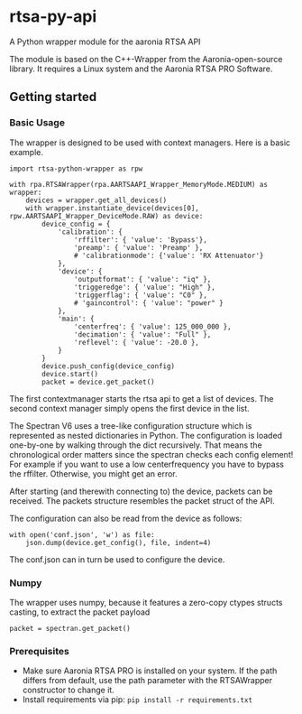 # rtsa-py-api

A Python wrapper module for the aaronia RTSA API

The module is based on the C++-Wrapper from the Aaronia-open-source library. It requires a Linux system and the Aaronia RTSA PRO Software.

## Getting started

### Basic Usage

The wrapper is designed to be used with context managers. Here is a basic example.
```python=
import rtsa-python-wrapper as rpw

with rpa.RTSAWrapper(rpa.AARTSAAPI_Wrapper_MemoryMode.MEDIUM) as wrapper:
    devices = wrapper.get_all_devices()
    with wrapper.instantiate_device(devices[0], rpw.AARTSAAPI_Wrapper_DeviceMode.RAW) as device:
        device_config = {
            'calibration': {
                'rffilter': { 'value': 'Bypass'},
                'preamp': { 'value': 'Preamp' },
                # 'calibrationmode': {'value': 'RX Attenuator'}
            },
            'device': {
                'outputformat': { 'value': "iq" },
                'triggeredge': { 'value': "High" },
                'triggerflag': { 'value': "C0" },
                # 'gaincontrol': { 'value': "power" }
            },
            'main': {
                'centerfreq': { 'value': 125_000_000 },
                'decimation': { 'value': "Full" },
                'reflevel': { 'value': -20.0 },
            }
        }
        device.push_config(device_config)
        device.start()
        packet = device.get_packet()
```
The first contextmanager starts the rtsa api to get a list of devices. The second context manager simply opens the first device in the list. 

The Spectran V6 uses a tree-like configuration structure which is represented as nested dictionaries in Python. The configuration is loaded one-by-one by walking through the dict recursively. That means the chronological order matters since the spectran checks each config element! For example if you want to use a low centerfrequency you have to bypass the rffilter. Otherwise, you might get an error.

After starting (and therewith connecting to) the device, packets can be received. The packets structure resembles the packet struct of the API.

The configuration can also be read from the device as follows:

```
with open('conf.json', 'w') as file:
    json.dump(device.get_config(), file, indent=4)
```
The conf.json can in turn be used to configure the device.

### Numpy

The wrapper uses numpy, because it features a zero-copy ctypes structs casting, to extract the packet payload
```
packet = spectran.get_packet()
```

### Prerequisites

- Make sure Aaronia RTSA PRO is installed on your system. If the path differs from default, use the path parameter with the RTSAWrapper constructor to change it.
- Install requirements via pip: `pip install -r requirements.txt`